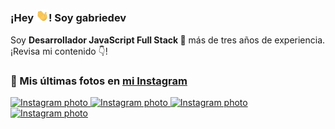 <h3>¡Hey <img src="https://raw.githubusercontent.com/ABSphreak/ABSphreak/master/gifs/Hi.gif" width="20px" decondig="async">! Soy gabriedev</h3>

<p>Soy <strong>Desarrollador JavaScript Full Stack 🚀</strong> más de tres años de experiencia.<br />¡Revisa mi contenido 👇!</p>

### 📸 Mis últimas fotos en [mi Instagram](https://instagram.com/gabrie.dev)


<a href='https://instagram.com/p/CygbQv4uqxM' target='_blank'>
  <img width='20%' src='https://instagram.flhr13-1.fna.fbcdn.net/v/t51.2885-15/391525959_236593062741789_5868561716480810596_n.webp?stp=dst-jpg_e35&_nc_ht=instagram.flhr13-1.fna.fbcdn.net&_nc_cat=109&_nc_ohc=9xScXJFtTBEAX9eVdCe&edm=APU89FABAAAA&ccb=7-5&oh=00_AfAO8yVEyT-HWjk3JDMW6ZmlLSKvPpQ90JY-maP0XkIoWg&oe=65415665&_nc_sid=bc0c2c' alt='Instagram photo' />
</a>
<a href='https://instagram.com/p/CxTmOF6vN8M' target='_blank'>
  <img width='20%' src='https://instagram.flhr13-1.fna.fbcdn.net/v/t51.2885-15/378565944_323878180141713_8920720304536029091_n.jpg?stp=dst-jpg_e15&_nc_ht=instagram.flhr13-1.fna.fbcdn.net&_nc_cat=109&_nc_ohc=6lN0XePSaRkAX_ahCIk&edm=APU89FABAAAA&ccb=7-5&oh=00_AfCFKJP043QnGqdDt1ULakfV5hO8P2XdP3DXmdnITrIs3Q&oe=654242D8&_nc_sid=bc0c2c' alt='Instagram photo' />
</a>
<a href='https://instagram.com/p/CxLlYVlupp3' target='_blank'>
  <img width='20%' src='https://instagram.flhr13-1.fna.fbcdn.net/v/t51.2885-15/377997579_196784406648750_7872949112471886655_n.webp?stp=dst-jpg_e35&_nc_ht=instagram.flhr13-1.fna.fbcdn.net&_nc_cat=106&_nc_ohc=tkG8dxi9sfEAX_AU5XM&edm=APU89FABAAAA&ccb=7-5&oh=00_AfA-QUgjFI2_SrbX8sqvNmduERy6S_oQzk3pxYv0hdVVcw&oe=6541ADDB&_nc_sid=bc0c2c' alt='Instagram photo' />
</a>
<a href='https://instagram.com/p/CxIn_Irugo4' target='_blank'>
  <img width='20%' src='https://instagram.flhr13-1.fna.fbcdn.net/v/t51.2885-15/376780815_821779196307492_4053583912414574279_n.jpg?stp=dst-jpg_e15&_nc_ht=instagram.flhr13-1.fna.fbcdn.net&_nc_cat=100&_nc_ohc=KhtJGBUujDUAX_gHeGZ&edm=APU89FABAAAA&ccb=7-5&oh=00_AfD5aInbTtwO9IUEJOiVfzalnJ3HL2tk2FFDgKfsivWUHw&oe=65408043&_nc_sid=bc0c2c' alt='Instagram photo' />
</a>
